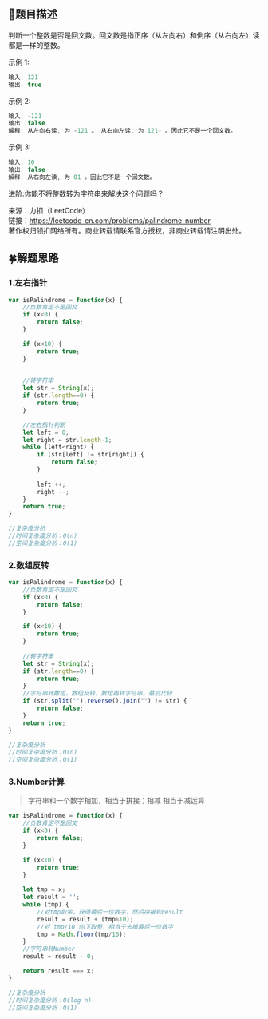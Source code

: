 ## :rainbow:题目描述

判断一个整数是否是回文数。回文数是指正序（从左向右）和倒序（从右向左）读都是一样的整数。


示例 1:
```javascript
输入: 121
输出: true
```

示例 2:
```javascript
输入: -121
输出: false
解释: 从左向右读, 为 -121 。 从右向左读, 为 121- 。因此它不是一个回文数。
```

示例 3:
```javascript
输入: 10
输出: false
解释: 从右向左读, 为 01 。因此它不是一个回文数。
```

进阶:你能不将整数转为字符串来解决这个问题吗？


来源：力扣（LeetCode）  
链接：https://leetcode-cn.com/problems/palindrome-number  
著作权归领扣网络所有。商业转载请联系官方授权，非商业转载请注明出处。  


## :four_leaf_clover:解题思路

### 1.左右指针
```javascript
var isPalindrome = function(x) {
    //负数肯定不是回文
    if (x<0) {
        return false;
    }

    if (x<10) {
        return true;
    }
    

    //转字符串
    let str = String(x);
    if (str.length==0) {
        return true;
    }

    //左右指针判断
    let left = 0;
    let right = str.length-1;
    while (left<right) {
        if (str[left] != str[right]) {
            return false;
        }
        
        left ++;
        right --;
    }
    return true;
}

//复杂度分析
//时间复杂度分析：O(n)
//空间复杂度分析：O(1)
```

### 2.数组反转
```javascript
var isPalindrome = function(x) {
    //负数肯定不是回文
    if (x<0) {
        return false;
    }

    if (x<10) {
        return true;
    }
    
    //转字符串
    let str = String(x);
    if (str.length==0) {
        return true;
    }
    //字符串转数组，数组反转，数组再转字符串，最后比较
    if (str.split("").reverse().join("") != str) {
        return false;
    }
    return true;
}

//复杂度分析
//时间复杂度分析：O(n)
//空间复杂度分析：O(1)
```

### 3.Number计算

>字符串和一个数字相加，相当于拼接；相减 相当于减运算

```javascript
var isPalindrome = function(x) {
    //负数肯定不是回文
    if (x<0) {
        return false;
    }

    if (x<10) {
        return true;
    }
    
    let tmp = x;
    let result = '';
    while (tmp) {
        //对tmp取余，获得最后一位数字，然后拼接到result
        result = result + (tmp%10);
        //对 tmp/10 向下取整，相当于去掉最后一位数字
        tmp = Math.floor(tmp/10);
    }
    //字符串转Number
    result = result - 0;

    return result === x;
}

//复杂度分析
//时间复杂度分析：O(log n)
//空间复杂度分析：O(1)
```

